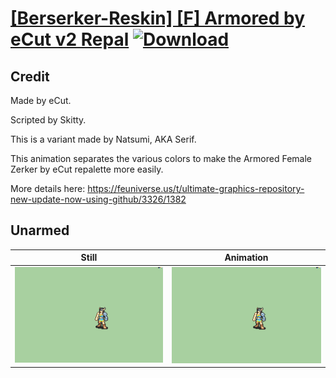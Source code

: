 # [\[Berserker-Reskin\] \[F\] Armored by eCut v2 Repal](./) [![Download](https://img.shields.io/badge/Download--red?style=social&logo=github)](https://minhaskamal.github.io/DownGit/#/home?url=https://github.com/Klokinator/FE-Repo/tree/main/Battle%20Animations%2FInfantry%20-%20(Axe)%20Brigs%2C%20Pirates%2C%20Zerkers%2F%5BBerserker-Reskin%5D%20%5BF%5D%20Armored%20by%20eCut%20v2%20Repal%2F8.%20Unarmed)

## Credit

Made by eCut.

Scripted by Skitty.

This is a variant made by Natsumi, AKA Serif.

This animation separates the various colors to make the Armored Female Zerker by eCut repalette more easily.

More details here: https://feuniverse.us/t/ultimate-graphics-repository-new-update-now-using-github/3326/1382

## Unarmed

| Still | Animation |
| :---: | :-------: |
| ![Unarmed still](./Unarmed_000.png) | ![Unarmed animation](./Unarmed.gif) |
